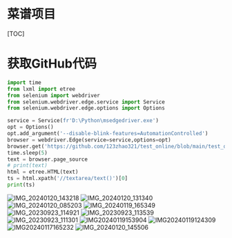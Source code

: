 # 菜谱项目

[TOC]



# 获取GitHub代码

```py
import time
from lxml import etree
from selenium import webdriver
from selenium.webdriver.edge.service import Service
from selenium.webdriver.edge.options import Options

service = Service(fr'D:\Python\msedgedriver.exe')
opt = Options()
opt.add_argument('--disable-blink-features=AutomationControlled')
browser = webdriver.Edge(service=service,options=opt)
browser.get('https://github.com/123zhao321/test_online/blob/main/test_online/123.txt')
time.sleep(5)
text = browser.page_source
# print(text)
html = etree.HTML(text)
ts = html.xpath('//textarea/text()')[0]
print(ts)
```

![IMG_20240120_143218](https://github.com/user-attachments/assets/356b8195-bb95-4dfe-9686-28e371876ef9)
![IMG_20240120_131340](https://github.com/user-attachments/assets/2568d261-0483-41f8-bb08-1b2061bd808d)
![IMG_20240120_085203](https://github.com/user-attachments/assets/3227fc07-5769-48ad-a290-9f0cc3a56d38)
![IMG_20240119_165349](https://github.com/user-attachments/assets/6d4f7099-ea3f-46ae-adc0-26d3a8810864)
![IMG_20230923_114921](https://github.com/user-attachments/assets/53e4cc93-07b8-4a7d-8160-00bf8833cbab)
![IMG_20230923_113539](https://github.com/user-attachments/assets/b52e331a-3e1d-4c40-a062-49f9af98895f)
![IMG_20230923_111301](https://github.com/user-attachments/assets/d005b14f-a664-4e5a-8f65-109a07909a72)
![IMG20240119153904](https://github.com/user-attachments/assets/1d1b468f-a526-4732-b844-60449ec535d1)
![IMG20240119124309](https://github.com/user-attachments/assets/d361e490-0a23-4de2-8a6a-f1fded4d2776)
![IMG20240117165232](https://github.com/user-attachments/assets/541138a1-09ef-431a-8815-1a8102f4196c)
![IMG_20240120_145506](https://github.com/user-attachments/assets/a220d21e-0372-4486-825f-3ecc5a91a805)
